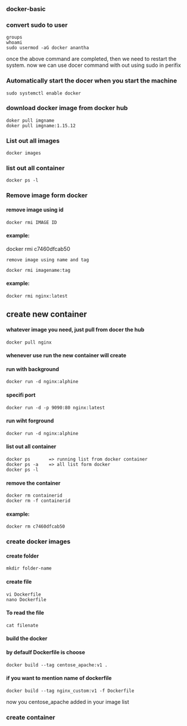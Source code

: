 ### docker-basic
### convert sudo to user
    groups
    whoami
    sudo usermod -aG docker anantha

once the above command are completed, then we need to restart the system.
now we can use docer command with out using sudo in perifix

### Automatically start the docer when you start the machine
    sudo systemctl enable docker

### download docker image from docker hub
    doker pull imgname
    doker pull imgname:1.15.12
### List out all images
    docker images
### list out all container
    docker ps -l
### Remove image form docker
#### remove image using id
    docker rmi IMAGE ID
#### example: 
docker rmi c7460dfcab50

    remove image using name and tag

    docker rmi imagename:tag
#### example:
    docker rmi nginx:latest
## create new container
#### whatever image you need, just pull from docer the hub 
    docker pull nginx
#### whenever use run the new container will create
#### run with background
    docker run -d nginx:alphine
#### specifi port
    docker run -d -p 9090:80 nginx:latest
#### run wiht forground
    docker run -d nginx:alphine
#### list out all container
    docker ps       => running list from docker container
    docker ps -a    => all list form docker
    docker ps -l
#### remove the container 
    docker rm containerid
    docker rm -f containerid
#### example: 
    docker rm c7460dfcab50

### create docker images
#### create folder
    mkdir folder-name
#### create file
    vi Dockerfile
    nano Dockerfile
#### To read the file
    cat filenate
#### build the docker
#### by defaulf Dockerfile is choose
    docker build --tag centose_apache:v1 .
#### if you want to mention name of dockerfile
    docker build --tag nginx_custom:v1 -f Dockerfile
now you centose_apache added in your image list

### create container
